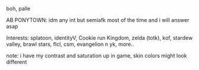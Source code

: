 boh, palle

AB PONYTOWN: idm any int but semiafk most of the time and i will answer asap

Interests: splatoon, identityV, Cookie run Kingdom, zelda (totk), kof, stardew valley, brawl stars, flcl, csm, evangelion n yk, more..

note: i have my contrast and saturation up in game, skin colors might look different
